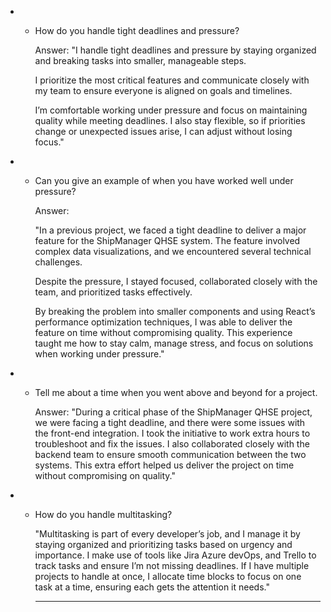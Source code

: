 
* - How do you handle tight deadlines and pressure?

	Answer:
	"I handle tight deadlines and pressure by staying organized and breaking tasks into smaller, manageable steps. 

	I prioritize the most critical features and communicate closely with my team to ensure everyone is aligned on goals and timelines. 

	I’m comfortable working under pressure and focus on maintaining quality while meeting deadlines. I also stay flexible, so if priorities change or unexpected issues arise, I can adjust without losing focus."


* - Can you give an example of when you have worked well under pressure?

	Answer:

	"In a previous project, we faced a tight deadline to deliver a major feature for the ShipManager QHSE system. The feature involved complex data visualizations, and we encountered several technical challenges. 

	Despite the pressure, I stayed focused, collaborated closely with the team, and prioritized tasks effectively.

	 By breaking the problem into smaller components and using React’s performance optimization techniques, I was able to deliver the feature on time without compromising quality. This experience taught me how to stay calm, manage stress, and focus on solutions when working under pressure."

* - Tell me about a time when you went above and beyond for a project.

	Answer:
	"During a critical phase of the ShipManager QHSE project, we were facing a tight deadline, and there were some issues with the front-end integration. I took the initiative to work extra hours to troubleshoot and fix the issues. I also collaborated closely with the backend team to ensure smooth communication between the two systems. This extra effort helped us deliver the project on time without compromising on quality."



* - How do you handle multitasking?

	"Multitasking is part of every developer’s job, and I manage it by staying organized and prioritizing tasks based on urgency and importance. I make use of tools like Jira Azure devOps, and Trello to track tasks and ensure I’m not missing deadlines. If I have multiple projects to handle at once, I allocate time blocks to focus on one task at a time, ensuring each gets the attention it needs."






























	----